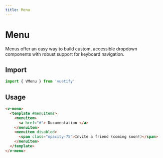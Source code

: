 ```yaml
---
title: Menu
---
```


# Menu

Menus offer an easy way to build custom, accessible dropdown components with robust support for keyboard navigation.

## Import

```javascript
import { VMenu } from 'vuetify'
```

## Usage

<WrapView vertical>
  <v-menu>
    <template #menuItems>
      <MenuItem>
        <a href="#"> Documentation </a>
      </MenuItem>
      <MenuItem disabled>
        <span class="opacity-75">Invite a friend (coming soon!)</span>
      </MenuItem>
    </template>
  </v-menu>
</WrapView>

```html
<v-menu>
  <template #menuItems>
    <menuitem>
      <a href="#"> Documentation </a>
    </menuitem>
    <menuitem disabled>
      <span class="opacity-75">Invite a friend (coming soon!)</span>
    </menuitem>
  </template>
</v-menu>
```
